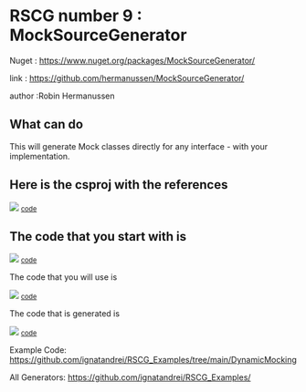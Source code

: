 
# RSCG number 9 : MockSourceGenerator

Nuget :
    https://www.nuget.org/packages/MockSourceGenerator/


link : https://github.com/hermanussen/MockSourceGenerator/ 


author :Robin Hermanussen


## What can do

This will generate Mock classes directly for any interface - with your implementation.

## Here is the csproj with the references

<img src='http://ignatandrei.github.io/RSCG_Examples/images/MockSourceGenerator/The.csproj.png' />
<small>
<a href='http://ignatandrei.github.io/RSCG_Examples/images/MockSourceGenerator/The.csproj' target='_blank'>code</a>
</small>


## The code that you start with is 


<img src='http://ignatandrei.github.io/RSCG_Examples/images/MockSourceGenerator/ExistingCode.cs.png' />
<small>
<a href='http://ignatandrei.github.io/RSCG_Examples/images/MockSourceGenerator/ExistingCode.cs' target='_blank'>code</a>
</small>

The code that you will use is

<img src='http://ignatandrei.github.io/RSCG_Examples/images/MockSourceGenerator/Usage.cs.png' />
<small>
<a href='http://ignatandrei.github.io/RSCG_Examples/images/MockSourceGenerator/Usage.cs' target='_blank'>code</a>
</small>



The code that is generated is

<img src='http://ignatandrei.github.io/RSCG_Examples/images/MockSourceGenerator/GeneratedCode.cs.png' />
<small>
<a href='http://ignatandrei.github.io/RSCG_Examples/images/MockSourceGenerator/GeneratedCode.cs' target='_blank'>code</a>
</small>


Example Code: <a href="https://github.com/ignatandrei/RSCG_Examples/tree/main/DynamicMocking" rel="noopener" target="_blank">https://github.com/ignatandrei/RSCG_Examples/tree/main/DynamicMocking</a>

All Generators: <a href="https://github.com/ignatandrei/RSCG_Examples/">https://github.com/ignatandrei/RSCG_Examples/</a>

